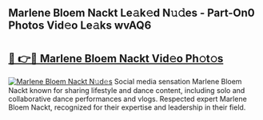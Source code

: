 ## Marlene Bloem Nackt Le𝚊k𝚎d N𝚞𝚍es - Part-On0 Photos Vid𝚎o Le𝚊ks wvAQ6

# <h2><a href="http://fbaawew.evod.top/?m=Marlene+Bloem+Nackt">🔗 👉🔴 Marlene Bloem Nackt Vid𝚎o Ph𝚘t𝚘s</a></h2>

[![Marlene Bloem Nackt N𝚞d𝚎s](https://i.imgur.com/8V9OHl7.gif)](http://fbaawew.evod.top/?m=Marlene+Bloem+Nackt)
Social media sensation Marlene Bloem Nackt known for sharing lifestyle and dance content, including solo and collaborative dance performances and vlogs. Respected expert Marlene Bloem Nackt, recognized for their expertise and leadership in their field. 
